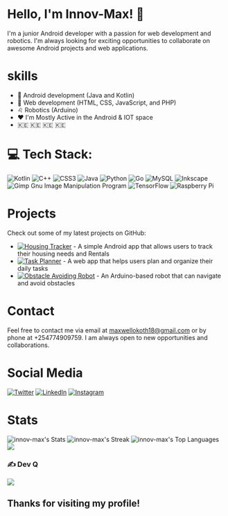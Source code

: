# Hello, I'm Innov-Max! 👋

I'm a junior Android developer with a passion for web development and robotics. I'm always looking for exciting opportunities to collaborate on awesome Android projects and web applications.

# skills

- :disguised_face: Android development (Java and Kotlin)
- :1st_place_medal: Web development (HTML, CSS, JavaScript, and PHP)
- :leo: Robotics (Arduino)
- :heart: I'm Mostly Active in the Android & IOT space
- :kenya: :kenya: :kenya: :kenya:


# 💻 Tech Stack:
![Kotlin](https://img.shields.io/badge/kotlin-%230095D5.svg?style=for-the-badge&logo=kotlin&logoColor=white) ![C++](https://img.shields.io/badge/c++-%2300599C.svg?style=for-the-badge&logo=c%2B%2B&logoColor=white) ![CSS3](https://img.shields.io/badge/css3-%231572B6.svg?style=for-the-badge&logo=css3&logoColor=white) ![Java](https://img.shields.io/badge/java-%23ED8B00.svg?style=for-the-badge&logo=java&logoColor=white) ![Python](https://img.shields.io/badge/python-3670A0?style=for-the-badge&logo=python&logoColor=ffdd54) ![Go](https://img.shields.io/badge/go-%2300ADD8.svg?style=for-the-badge&logo=go&logoColor=white) ![MySQL](https://img.shields.io/badge/mysql-%2300f.svg?style=for-the-badge&logo=mysql&logoColor=white) ![Inkscape](https://img.shields.io/badge/Inkscape-e0e0e0?style=for-the-badge&logo=inkscape&logoColor=080A13) ![Gimp Gnu Image Manipulation Program](https://img.shields.io/badge/Gimp-657D8B?style=for-the-badge&logo=gimp&logoColor=FFFFFF) ![TensorFlow](https://img.shields.io/badge/TensorFlow-%23FF6F00.svg?style=for-the-badge&logo=TensorFlow&logoColor=white) ![Raspberry Pi](https://img.shields.io/badge/-RaspberryPi-C51A4A?style=for-the-badge&logo=Raspberry-Pi)




# Projects

Check out some of my latest projects on GitHub:

- [![Housing Tracker](https://img.shields.io/badge/Android-Expense%20Tracker-blue)](https://github.com/innov-max/EMA) - A simple Android app that allows users to track their housing needs and Rentals
- [![Task Planner](https://img.shields.io/badge/Web-Task%20Planner-green)](https://github.com/your-username/task-planner) - A web app that helps users plan and organize their daily tasks
- [![Obstacle Avoiding Robot](https://img.shields.io/badge/Robotics-Obstacle%20Avoiding%20Robot-red)](https://github.com/your-username/obstacle-avoiding-robot) - An Arduino-based robot that can navigate and avoid obstacles

# Contact

Feel free to contact me via email at maxwellokoth18@gmail.com or by phone at +254774909759. I am always open to new opportunities and collaborations.

# Social Media

[![Twitter](https://img.shields.io/badge/Twitter-InnovMax-blue)](https://twitter.com/Innov_Max)
[![LinkedIn](https://img.shields.io/badge/LinkedIn-InnovMax-blue)](https://www.linkedin.com/in/maxwell-okoth-1789aa207/)
[![Instagram](https://img.shields.io/badge/Instagram-InnovMax-yellow)](https://www.instagram.com/innov_max/)

# Stats
![innov-max's Stats](https://github-readme-stats.vercel.app/api?username=innov-max&theme=tokyonight&show_icons=true&hide_border=true&count_private=true)
![innov-max's Streak](https://github-readme-streak-stats.herokuapp.com/?user=innov-max&theme=synthwave&hide_border=true)
![innov-max's Top Languages](https://github-readme-stats.vercel.app/api/top-langs/?username=innov-max&theme=tokyonight&show_icons=true&hide_border=true&layout=compact)
![](https://github-contributor-stats.vercel.app/api?username=innov-max&limit=5&theme=dark&combine_all_yearly_contributions=true)

### ✍️  Dev Q
![](https://quotes-github-readme.vercel.app/api?type=horizontal&theme=radical)

## Thanks for visiting my profile!
